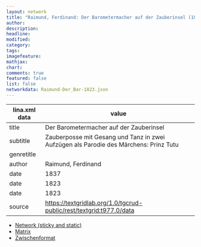```yaml
---
layout: network
title: "Raimund, Ferdinand: Der Barometermacher auf der Zauberinsel (1823)"
author:
description:
headline:
modified:
category:
tags:
imagefeature: 
mathjax: 
chart: 
comments: true
featured: false
list: false
networkdata: Raimund-Der_Bar-1823.json
---
```

lina.xml data  | value
------------- | -------------
title|Der Barometermacher auf der Zauberinsel
subtitle|Zauberposse mit Gesang und Tanz in zwei Aufzügen als Parodie des Märchens: Prinz Tutu
genretitle|
author|Raimund, Ferdinand
date|1837
date|1823
date|1823
source|https://textgridlab.org/1.0/tgcrud-public/rest/textgrid:t977.0/data


* [Network (sticky and static)](/network0008)
* [Matrix](/matrix0008)
* [Zwischenformat](/lina0008 )
